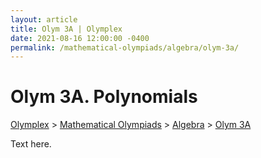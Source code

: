 ```yaml
---
layout: article
title: Olym 3A | Olymplex
date: 2021-08-16 12:00:00 -0400
permalink: /mathematical-olympiads/algebra/olym-3a/
---
```

<h1>Olym 3A. Polynomials</h1>
<p><a href="https://example.com">Olymplex</a> > <a href="https://example.com">Mathematical Olympiads</a> > <a href="https://example.com">Algebra</a> > <a href="https://example.com">Olym 3A</a><p>
Text here. 
